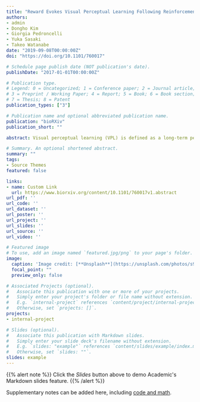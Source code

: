```yaml
---
title: "Reward Evokes Visual Perceptual Learning Following Reinforcement Learning Rules"
authors:
- admin
- Dongho Kim
- Giorgia Pedroncelli
- Yuka Sasaki
- Takeo Watanabe
date: "2019-09-08T00:00:00Z"
doi: "https://doi.org/10.1101/760017"

# Schedule page publish date (NOT publication's date).
publishDate: "2017-01-01T00:00:00Z"

# Publication type.
# Legend: 0 = Uncategorized; 1 = Conference paper; 2 = Journal article;
# 3 = Preprint / Working Paper; 4 = Report; 5 = Book; 6 = Book section;
# 7 = Thesis; 8 = Patent
publication_types: ["3"]

# Publication name and optional abbreviated publication name.
publication: "bioRXiv"
publication_short: ""

abstract: Visual perceptual learning (VPL) is defined as a long-term performance enhancement as a result of visual experiences. A number of studies have demonstrated that reward can evoke VPL. However, the mechanisms of how reward evoke VPL remain unknown. One possible hypothesis is that VPL is obtained through reward related reinforcement processing. If this hypothesis is true, learning can only occur when reward follows the stimulus presentation. Another interpretation is that VPL is acquired through an enhancement of alertness in association with reward. If the alertness hypothesis is true, learning should occur when reward precedes the stimulus presentation. In our study, we tested the plausibility of the two hypotheses by manipulating the order of reward and stimulus presentation. In Experiment 1, we separated participants into two groups. During training, the ‘Before’ group received water reward 400ms prior to the onset of trained orientation stimulus while the ‘After’ group received water reward 400ms subsequent to the onset of trained orientation stimulus. Both groups were trained using the Continuous Flash Suppression paradigm to render the stimulus imperceptible to the participants by the presentation of dynamic noise in the untrained eye. We found training only in the ‘After’ group indicating that reward may evoke learning through reinforcement-like processing. In Experiment 2, we excluded the possibility that alertness may not be sufficient to elicit learning when presented before stimulus. We presented beep sound prior to the onset of stimulus to increase alertness. Our finding demonstrated that alertness is sufficient enough to evoke learning. In conclusion, our study provided evidence that reward can evoke VPL through reinforcement process.

# Summary. An optional shortened abstract.
summary: ""
tags:
- Source Themes
featured: false

links:
- name: Custom Link
  url: https://www.biorxiv.org/content/10.1101/760017v1.abstract
url_pdf: ''
url_code: ''
url_dataset: ''
url_poster: ''
url_project: ''
url_slides: ''
url_source: ''
url_video: ''

# Featured image
# To use, add an image named `featured.jpg/png` to your page's folder. 
image:
  caption: 'Image credit: [**Unsplash**](https://unsplash.com/photos/s9CC2SKySJM)'
  focal_point: ""
  preview_only: false

# Associated Projects (optional).
#   Associate this publication with one or more of your projects.
#   Simply enter your project's folder or file name without extension.
#   E.g. `internal-project` references `content/project/internal-project/index.md`.
#   Otherwise, set `projects: []`.
projects:
- internal-project

# Slides (optional).
#   Associate this publication with Markdown slides.
#   Simply enter your slide deck's filename without extension.
#   E.g. `slides: "example"` references `content/slides/example/index.md`.
#   Otherwise, set `slides: ""`.
slides: example
---
```


{{% alert note %}}
Click the *Slides* button above to demo Academic's Markdown slides feature.
{{% /alert %}}

Supplementary notes can be added here, including [code and math](https://sourcethemes.com/academic/docs/writing-markdown-latex/).

